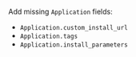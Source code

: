 Add missing `Application` fields:
- `Application.custom_install_url`
- `Application.tags`
- `Application.install_parameters`
